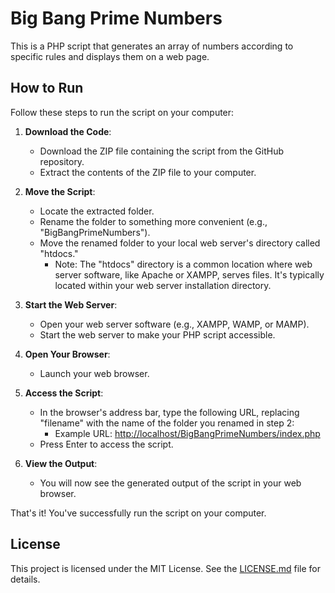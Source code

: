 # Big Bang Prime Numbers

This is a PHP script that generates an array of numbers according to specific rules and displays them on a web page.

## How to Run

Follow these steps to run the script on your computer:

1. **Download the Code**:
   - Download the ZIP file containing the script from the GitHub repository.
   - Extract the contents of the ZIP file to your computer.

2. **Move the Script**:
   - Locate the extracted folder.
   - Rename the folder to something more convenient (e.g., "BigBangPrimeNumbers").
   - Move the renamed folder to your local web server's directory called "htdocs."
     - Note: The "htdocs" directory is a common location where web server software, like Apache or XAMPP, serves files. It's typically located within your web server installation directory.

3. **Start the Web Server**:
   - Open your web server software (e.g., XAMPP, WAMP, or MAMP).
   - Start the web server to make your PHP script accessible.

4. **Open Your Browser**:
   - Launch your web browser.

5. **Access the Script**:
   - In the browser's address bar, type the following URL, replacing "filename" with the name of the folder you renamed in step 2:
     - Example URL: [http://localhost/BigBangPrimeNumbers/index.php](http://localhost/BigBangPrimeNumbers/index.php)
   - Press Enter to access the script.

6. **View the Output**:
   - You will now see the generated output of the script in your web browser.

That's it! You've successfully run the script on your computer.

## License

This project is licensed under the MIT License. See the [LICENSE.md](LICENSE.md) file for details.
